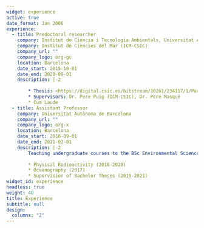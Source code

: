 ```yaml
---
widget: experience
active: true
date_format: Jan 2006
experience:
  - title: Predoctoral researcher
    company: Institut de Ciència i Tecnologia Ambientals, Universitat Autònoma de Barcelona
    company: Institut de Ciències del Mar (ICM-CSIC)
    company_url: ""
    company_logo: org-gc
    location: Barcelona
    date_start: 2015-10-01
    date_end: 2020-09-01
    description: |-2
        
        * Thesis: <https://digital.csic.es/bitstream/10261/234117/1/Paradis_Thesis_2020.pdf>
        * Supervisors: Dr. Pere Puig (ICM-CSIC), Dr. Pere Masqué
        * Cum Laude
  - title: Assistant Professor
    company: Universitat Autònoma de Barcelona
    company_url: ""
    company_logo: org-x
    location: Barcelona
    date_start: 2016-09-01
    date_end: 2021-02-01
    description: |-2
        Teaching undergraduate courses to the BSc Environmental Sciences:
        
        * Physical Radioactivity (2016-2020)
        * Oceanography (2017)
        * Supervision of Bachelor Theses (2019-2021)
widget_id: experience
headless: true
weight: 40
title: Experience
subtitle: null
design:
  columns: "2"
---
```


